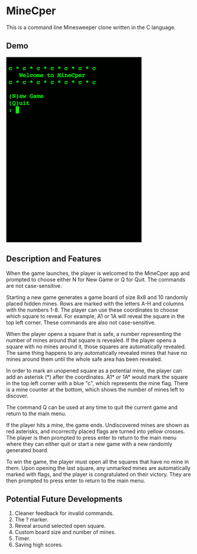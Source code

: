 # MineCper

This is a command line Minesweeper clone written in the C language.

## Demo
![MineCper Demo](Demo.gif)

## Description and Features

When the game launches, the player is welcomed to the MineCper app and prompted to choose either N for New Game or Q for Quit. The commands are not case-sensitive.

Starting a new game generates a game board of size 8x8 and 10 randomly placed hidden mines. Rows are marked with the letters A-H and columns with the numbers 1-8. The player can use these coordinates to choose which square to reveal. For example, A1 or 1A will reveal the square in the top left corner. These commands are also not case-sensitive.

When the player opens a square that is safe, a number representing the number of mines around that square is revealed. If the player opens a square with no mines around it, those squares are automatically revealed. The same thing happens to any automatically revealed mines that have no mines around them until the whole safe area has been revealed.

In order to mark an unopened square as a potential mine, the player can add an asterisk (\*) after the coordinates. A1* or 1A* would mark the square in the top left corner with a blue "c", which represents the mine flag. There is a mine counter at the bottom, which shows the number of mines left to discover.

The command Q can be used at any time to quit the current game and return to the main menu.

If the player hits a mine, the game ends. Undiscovered mines are shown as red asterisks, and incorrectly placed flags are turned into yellow crosses. The player is then prompted to press enter to return to the main menu where they can either quit or start a new game with a new randomly generated board.

To win the game, the player must open all the squares that have no mine in them. Upon opening the last square, any unmarked mines are automatically marked with flags, and the player is congratulated on their victory. They are then prompted to press enter to return to the main menu.

## Potential Future Developments

1. Cleaner feedback for invalid commands.
2. The ? marker.
3. Reveal around selected open square.
4. Custom board size and number of mines.
5. Timer.
6. Saving high scores.
